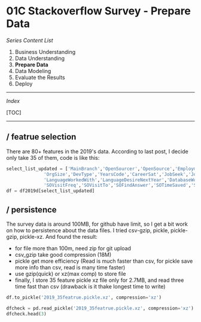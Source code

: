 # 01C Stackoverflow Survey - Prepare Data

_*Series Content List*_
1. Business Understanding
2. Data Understanding
3. **Prepare Data**
4. Data Modeling
5. Evaluate the Results
6. Deploy

---

_*Index*_

[TOC]

---

## / featrue selection
There are 80+ features in the 2019's data. According to last post, I decide only take 35 of them, code is like this:

```python
select_list_updated = ['MainBranch','OpenSourcer','OpenSource','Employment','Age','Student','EdLevel','UndergradMajor','EduOther',
              'OrgSize','DevType','YearsCode','CareerSat','JobSeek','JobFactors','ConvertedComp','WorkWeekHrs','WorkChallenge','ImpSyn',
              'LanguageWorkedWith','LanguageDesireNextYear','DatabaseWorkedWith','DatabaseDesireNextYear','DevEnviron','OpSys','BetterLife',
              'SOVisitFreq','SOVisitTo','SOFindAnswer','SOTimeSaved','SOPartFreq','SOJobs','EntTeams','SOComm','WelcomeChange']
df = df2019d[select_list_updated]
```

## / persistence
The survey data is around 100MB, for github have limit, so I get a bit work on how to persistence about the data files. I tried csv-gzip, pickle, pickle-gzip, pickle-xz. And found the result:
- for file more than 100m, need zip for git upload
- csv_gzip take good compression (18M)
- pickle get more efficiency (Read is much faster than csv, for pickle save more info than csv, read is many time faster)
- use gzip(quick) or xz(max comp) to store file
- finally, I store 35 feature pickle xz file only for 2.7MB, and read three time fast than csv (drawback is it thake longest time to write)

```python
df.to_pickle('2019_35featrue.pickle.xz', compression='xz')

dfcheck = pd.read_pickle('2019_35featrue.pickle.xz', compression='xz')
dfcheck.head(3)
```